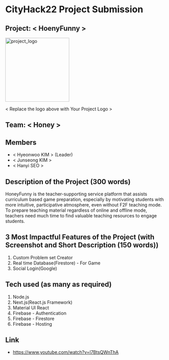 # CityHack22 Project Submission

## Project: < HoenyFunny >

<img src="../assets/img/LOGOS/logo1.png" width="200" alt="project_logo"/>

< Replace the logo above with Your Project Logo >

## Team: < Honey >

## Members

-   < Hyeonwoo KIM > (Leader)
-   < Junseong KIM >
-   < Hanyi SEO >

## Description of the Project (300 words)

HoneyFunny is the teacher-supporting service platform that assists curriculum based game preparation, especially by motivating students with more intuitive, participative atmosphere, even without F2F teaching mode. To prepare teaching material regardless of online and offline mode, teachers need much time to find valuable teaching resources to engage students.

## 3 Most Impactful Features of the Project (with Screenshot and Short Description (150 words))

1. Custom Problem set Creator
2. Real time Database(Firestore) - For Game
3. Social Login(Google)

## Tech used (as many as required)

1. Node.js
2. Next.js(React.js Framework)
3. Material UI React
4. Firebase - Authentication
5. Firebase - Firestore
6. Firebase - Hosting

## Link

-   https://www.youtube.com/watch?v=l7BtsQWnThA
